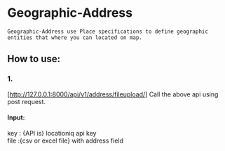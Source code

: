# Geographic-Address
    Geographic-Address use Place specifications to define geographic entities that where you can located on map.
    
## How to use: 

### 1.
 [http://127.0.0.1:8000/api/v1/address/fileupload/]
 Call the above api using post request.
 #### Input:
 key : {API is} locationiq api key\
 file :{csv or excel file} with address field
